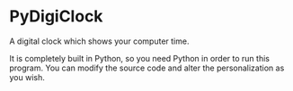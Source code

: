 # PyDigiClock
A digital clock which shows your computer time.

It is completely built in Python, so you need Python in order to run this program. You can modify the source code and alter the personalization as you wish.
